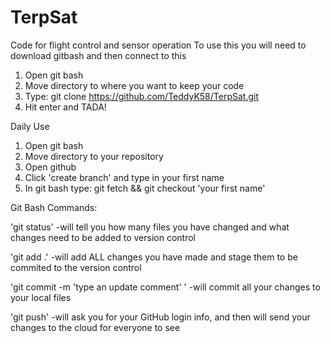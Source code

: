 # TerpSat
Code for flight control and sensor operation
To use this you will need to download gitbash and then connect to this

1. Open git bash
2. Move directory to where you want to keep your code
3. Type: git clone https://github.com/TeddyK58/TerpSat.git
4. Hit enter and TADA! 

Daily Use

1. Open git bash
2. Move directory to your repository
3. Open github
4. Click 'create branch' and type in your first name
5. In git bash type: git fetch && git checkout 'your first name'

Git Bash Commands:

'git status' -will tell you how many files you have changed and what changes need to be added to version control

'git add .' -will add ALL changes you have made and stage them to be commited to the version control

'git commit -m 'type an update comment' ' -will commit all your changes to your local files

'git push' -will ask you for your GitHub login info, and then will send your changes to the cloud for everyone to see

